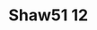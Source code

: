 <a name="material" />

# Shaw51 12
<script type="application/ld+json">
  {
    "@context": "https://schema.org/",
    "@type": "ChemicalSubstance",
    "http://purl.org/dc/terms/conformsTo":
      {
        "@type": "CreativeWork",
        "@id": "https://bioschemas.org/profiles/ChemicalSubstance/0.4-RELEASE/"
      },
    "@id": "https://egonw.github.io/nanowiki/nanowiki42.html#material",
    "name": "Shaw51 12",
    "sameAs: "http://127.0.0.1/mediawiki/index.php/Special:URIResolver/Shaw51_12"
  }
</script>

